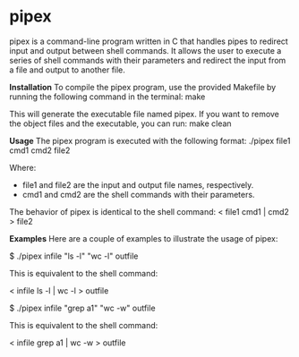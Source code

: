 # pipex

pipex is a command-line program written in C that handles pipes to redirect input and output between shell commands. It allows the user to execute a series of shell commands with their parameters and redirect the input from a file and output to another file.



**Installation**
To compile the pipex program, use the provided Makefile by running the following command in the terminal:
make

This will generate the executable file named pipex. If you want to remove the object files and the executable, you can run:
make clean



**Usage**
The pipex program is executed with the following format:
./pipex file1 cmd1 cmd2 file2

Where:
- file1 and file2 are the input and output file names, respectively.
- cmd1 and cmd2 are the shell commands with their parameters.

The behavior of pipex is identical to the shell command:
< file1 cmd1 | cmd2 > file2



**Examples**
Here are a couple of examples to illustrate the usage of pipex:

$ ./pipex infile "ls -l" "wc -l" outfile

This is equivalent to the shell command:

< infile ls -l | wc -l > outfile


$ ./pipex infile "grep a1" "wc -w" outfile

This is equivalent to the shell command:

< infile grep a1 | wc -w > outfile
